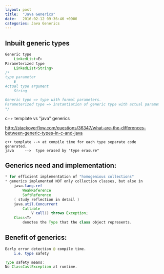 ```yaml
---
layout: post
title:  "Java Generics"
date:   2016-02-12 09:36:46 +0900
categories: Java Generics
---
```


## Inbuilt generic types
```java
Generic type
	LinkedList<E>
Parameterized type
	LinkedList<String>
/*
type parameter
	E
Actual type argument
	String

Generic type => type with formal parameters.
Parameterized type => instantiation of generic type with actual parameters.
*/
```

c++ template vs "java" generics

http://stackoverflow.com/questions/36347/what-are-the-differences-between-generic-types-in-c-and-java

	c++ template --> at compile time for each type separate code generated.  
	java     -->  type erased by "type erasure"  

## Generics need and implementation:
```java
* for efficient implementation of "homogenious collections"
* generics implemented NOT only collection classes, but also in
    java.lang.ref
        WeakReference
        SoftReference
    ( study reflection in detail )
    java.util.Concurrent
        Callable
            V call() throws Exception;
    Class<T>
        denotes the Type that the class object represents.
```

## Benefit of generics:
```java
Early error detection @ compile time.
    i.e. type safety 

Type safety means:
No ClassCastException at runtime.
```
